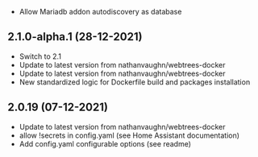 - Allow Mariadb addon autodiscovery as database

## 2.1.0-alpha.1 (28-12-2021)
- Switch to 2.1
- Update to latest version from nathanvaughn/webtrees-docker
- Update to latest version from nathanvaughn/webtrees-docker
- New standardized logic for Dockerfile build and packages installation

## 2.0.19 (07-12-2021)
- Update to latest version from nathanvaughn/webtrees-docker
- allow !secrets in config.yaml (see Home Assistant documentation)
- Add config.yaml configurable options (see readme)

